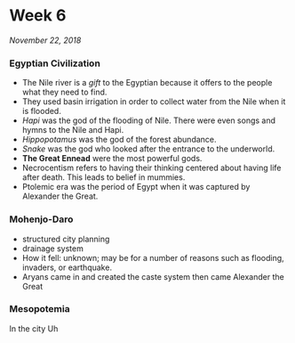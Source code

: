 # Week 6

*November 22, 2018*

 ### Egyptian Civilization

- The Nile river is a *gift* to the Egyptian because it offers to the people what they need to find. 
- They used basin irrigation in order to collect water from the Nile when it is flooded. 
- *Hapi* was the god of the flooding of Nile. There were even songs and hymns to the Nile and Hapi. 
- *Hippopotamus* was the god of the forest abundance.
- *Snake* was the god who looked after the entrance to the underworld.
- **The Great Ennead** were the most powerful gods.
- Necrocentism refers to having their thinking centered about having life after death. This leads to belief in mummies.
- Ptolemic era was the period of Egypt when it was captured by Alexander the Great.

### Mohenjo-Daro

- structured city planning
- drainage system
- How it fell: unknown; may be for a number of reasons such as flooding, invaders, or earthquake.
- Aryans came in and created the caste system then came Alexander the Great

### Mesopotemia

In the city Uh
